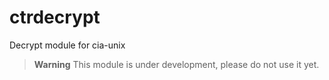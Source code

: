 # ctrdecrypt
Decrypt module for cia-unix

> **Warning**
> This module is under development, please do not use it yet.